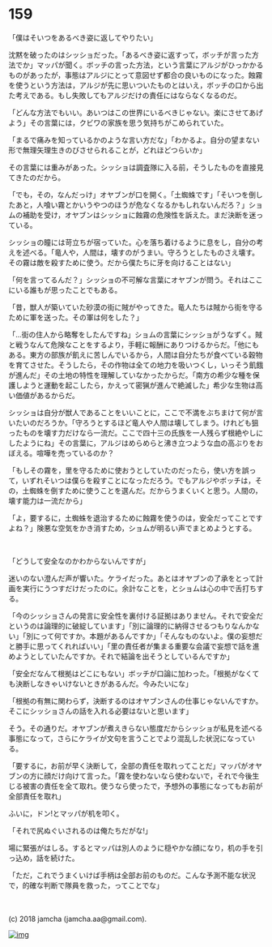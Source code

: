 # 159

「僕はそいつをあるべき姿に返してやりたい」  

沈黙を破ったのはシッショだった。「あるべき姿に返すって，ボッチが言った方法でか」マッパが聞く。ボッチの言った方法，という言葉にアルジがひっかかるものがあったが，事態はアルジにとって意図せず都合の良いものになった。蝕霧を使うという方法は，アルジが先に思いついたものとはいえ，ボッチの口から出た考えである。もし失敗してもアルジだけの責任にはならなくなるのだ。  

「どんな方法でもいい。あいつはこの世界にいるべきじゃない。楽にさせてあげよう」その言葉には，クビワの家族を思う気持ちがこめられていた。  

「まるで痛みを知っているかのような言い方だな」「わかるよ。自分の望まない形で無理矢理生きのびさせられることが，どれほどつらいか」  

その言葉には重みがあった。シッショは調査隊に入る前，そうしたものを直接見てきたのだから。  

「でも，その，なんだっけ」オヤブンが口を開く。「土蜘蛛です」「そいつを倒したあと，人喰い霧とかいうやつのほうが危なくなるかもしれないんだろ？」ショムの補助を受け，オヤブンはシッショに蝕霧の危険性を訴えた。まだ決断を迷っている。  

シッショの瞳には苛立ちが宿っていた。心を落ち着けるように息をし，自分の考えを述べる。「竜人や，人間は，壊すのがうまい。守ろうとしたものさえ壊す。その霧は敵を殺すために使う。だから僕たちに牙を向けることはない」  

「何を言ってるんだ？」シッショの不可解な言葉にオヤブンが問う。それはここにいる誰もが思ったことでもある。  

「昔，獣人が築いていた砂漠の街に賊がやってきた。竜人たちは賊から街を守るために軍を送った。その軍は何をした？」  

「…街の住人から略奪をしたんですね」ショムの言葉にシッショがうなずく。賊と戦うなんて危険なことをするより，手軽に報酬にありつけるからだ。「他にもある。東方の部族が飢えに苦しんでいるから，人間は自分たちが食べている穀物を育てさせた。そうしたら，その作物は全ての地力を吸いつくし，いっそう飢餓が進んだ」その土地の特性を理解していなかったからだ。「南方の希少な種を保護しようと運動を起こしたら，かえって密猟が進んで絶滅した」希少な生物は高い価値があるからだ。  

シッショは自分が獣人であることをいいことに，ここで不満をぶちまけて何が言いたいのだろうか。「守ろうとするほど竜人や人間は壊してしまう。けれども狙ったものを壊す力だけなら一流だ。ここで四十三の氏族を一人残らず根絶やしにしたようにね」その言葉に，アルジはめらめらと沸き立つような血の高ぶりをおぼえる。喧嘩を売っているのか？  

「もしその霧を，里を守るために使おうとしていたのだったら，使い方を誤って，いずれそいつは僕らを殺すことになっただろう。でもアルジやボッチは，その，土蜘蛛を倒すために使うことを選んだ。だからうまくいくと思う。人間の，壊す能力は一流だから」  

「よ，要するに，土蜘蛛を退治するために蝕霧を使うのは，安全だってことですよね？」険悪な空気をかき消すため，ショムが明るい声でまとめようとする。  

<br>  

「どうして安全なのかわからないんですが」  

迷いのない澄んだ声が響いた。ケライだった。あとはオヤブンの了承をとって計画を実行にうつすだけだったのに。余計なことを，とショムは心の中で舌打ちする。  

「今のシッショさんの発言に安全性を裏付ける証拠はありません。それで安全だというのは論理的に破綻しています」「別に論理的に納得させるつもりなんかない」「別にって何ですか。本題があるんですか」「そんなものないよ。僕の妄想だと勝手に思ってくれればいい」「里の責任者が集まる重要な会議で妄想で話を進めようとしていたんですか。それで結論を出そうとしているんですか」  

「安全だなんて根拠はどこにもない」ボッチが口論に加わった。「根拠がなくても決断しなきゃいけないときがあるんだ。今みたいにな」  

「根拠の有無に関わらず，決断するのはオヤブンさんの仕事じゃないんですか。そこにシッショさんの話を入れる必要はないと思います」  

そう。その通りだ。オヤブンが煮えきらない態度だからシッショが私見を述べる事態になって，さらにケライが文句を言うことでより混乱した状況になっている。  

「要するに，お前が早く決断して，全部の責任を取れってことだ」マッパがオヤブンの方に顔だけ向けて言った。「霧を使わないなら使わないで，それで今後生じる被害の責任を全て取れ。使うなら使ったで，予想外の事態になってもお前が全部責任を取れ」  

ふいに，ドン!とマッパが机を叩く。  

「それで尻ぬぐいされるのは俺たちだがな!」  

場に緊張がはしる。するとマッパは別人のように穏やかな顔になり，机の手を引っ込め，話を続けた。  

「ただ，これでうまくいけば手柄は全部お前のものだ。こんな予測不能な状況で，的確な判断で隊員を救った，ってことでな」  

<br>  
<br>  
(c) 2018 jamcha (jamcha.aa@gmail.com).  

[![img](http://i.creativecommons.org/l/by-nc-sa/4.0/88x31.png)](http://creativecommons.org/licenses/by-nc-sa/4.0/deed)